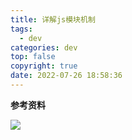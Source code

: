 ```yaml
---
title: 详解js模块机制
tags:
  - dev
categories: dev
top: false
copyright: true
date: 2022-07-26 18:58:36
---
```


<!--more-->

**参考资料**
[]()

![](http://static.zhyjor.com/wexin.png)